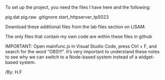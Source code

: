 To set up the project, you need the files I have here and the following:

pig.dat
pig.raw
.gitignore
start_httpserver_tp5023

Download these additional files from the lab files section on LISAM.

The only files that contain my own code are within these files in github

IMPORTANT: Open mainfunc.js in Visual Studio Code, press Ctrl + F, and search for the word “OBS!!!”. It’s very important to understand these notes to see why we can switch to a Node-based system instead of a widget-based system.

/By: H.F
